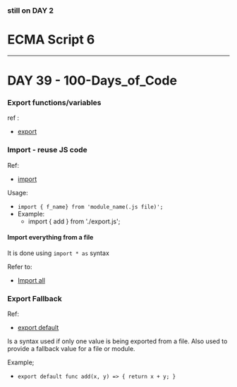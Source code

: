 ### still on DAY 2

# ECMA Script 6
--- 

# DAY 39 - 100-Days_of_Code

### Export functions/variables
ref :
- [export](https://www.freecodecamp.org/learn/javascript-algorithms-and-data-structures/es6/use-export-to-share-a-code-block)

### Import - reuse JS code
Ref:
- [import](https://www.freecodecamp.org/learn/javascript-algorithms-and-data-structures/es6/reuse-javascript-code-using-import)

Usage:
- `import { f_name} from 'module_name(.js file)';`
- Example:
    * import { add } from './export.js';

#### Import everything from a file
It is done using `import * as` syntax

Refer to:
- [Import all](https://www.freecodecamp.org/learn/javascript-algorithms-and-data-structures/es6/use--to-import-everything-from-a-file)

### Export Fallback
Ref:
- [export default](https://www.freecodecamp.org/learn/javascript-algorithms-and-data-structures/es6/create-an-export-fallback-with-export-default)

Is a syntax used if only one value is being exported from a file.
Also used to provide a fallback value for a file or module.

Example;
* `export default func add(x, y) => {
    return x + y;
}`


